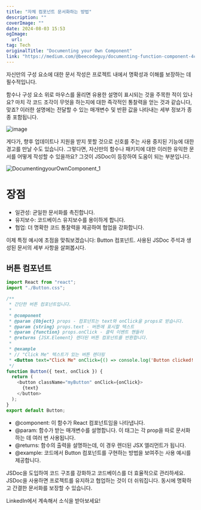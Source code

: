 ```yaml
---
title: "자체 컴포넌트 문서화하는 방법"
description: ""
coverImage: ""
date: 2024-08-03 15:53
ogImage: 
  url: 
tag: Tech
originalTitle: "Documenting your Own Component"
link: "https://medium.com/@beecodeguy/documenting-function-component-4c6088dba7d9"
---
```




자신만의 구성 요소에 대한 문서 작성은 프로젝트 내에서 명확성과 이해를 보장하는 데 필수적입니다.

함수나 구성 요소 위로 마우스를 올리면 유용한 설명이 표시되는 것을 주목한 적이 있나요? 마치 각 코드 조각이 무엇을 하는지에 대한 즉각적인 통찰력을 얻는 것과 같습니다, 맞죠? 이러한 설명에는 전달할 수 있는 매개변수 및 반환 값을 나타내는 세부 정보가 종종 포함됩니다.

![image](/assets/img/DocumentingyourOwnComponent_0.png)

게다가, 향후 업데이트나 지원을 받지 못할 것으로 신호를 주는 사용 중지된 기능에 대한 경고를 만날 수도 있습니다. 그렇다면, 자신만의 함수나 패키지에 대한 이러한 유익한 문서를 어떻게 작성할 수 있을까요? 그것이 JSDoc이 등장하여 도움이 되는 부분입니다.

<div class="content-ad"></div>

![DocumentingyourOwnComponent_1](/assets/img/DocumentingyourOwnComponent_1.png)

# 장점

- 일관성: 균일한 문서화를 촉진합니다.
- 유지보수: 코드베이스 유지보수를 용이하게 합니다.
- 협업: 더 명확한 코드 통찰력을 제공하여 협업을 강화합니다.

이제 특정 예시에 초점을 맞춰보겠습니다: Button 컴포넌트. 사용된 JSDoc 주석과 생성된 문서의 세부 사항을 살펴봅시다.

<div class="content-ad"></div>

## 버튼 컴포넌트

```js
import React from "react";
import "./Button.css";
```

```js
/**
 * 간단한 버튼 컴포넌트입니다.
 *
 * @component
 * @param {Object} props - 컴포넌트는 text와 onClick을 props로 받습니다.
 * @param {string} props.text - 버튼에 표시할 텍스트
 * @param {function} props.onClick - 클릭 이벤트 핸들러
 * @returns {JSX.Element} 렌더된 버튼 컴포넌트를 반환합니다.
 *
 * @example
 * // "Click Me" 텍스트가 있는 버튼 렌더링
 * <Button text="Click Me" onClick={() => console.log('Button clicked!')} />
 */
function Button({ text, onClick }) {
  return (
    <button className="myButton" onClick={onClick}>
      {text}
    </button>
  );
}
export default Button;
```

- @component: 이 함수가 React 컴포넌트임을 나타냅니다.
- @param: 함수가 받는 매개변수를 설명합니다. 이 태그는 각 prop을 따로 문서화하는 데 여러 번 사용됩니다.
- @returns: 함수의 출력을 설명하는데, 이 경우 렌더된 JSX 엘리먼트가 됩니다.
- @example: 코드에서 Button 컴포넌트를 구현하는 방법을 보여주는 사용 예시를 제공합니다.

<div class="content-ad"></div>

JSDoc을 도입하여 코드 구조를 강화하고 코드베이스를 더 효율적으로 관리하세요. JSDoc을 사용하면 프로젝트를 유지하고 협업하는 것이 더 쉬워집니다. 동시에 명확하고 간결한 문서화를 보장할 수 있습니다.

LinkedIn에서 계속해서 소식을 받아보세요!
